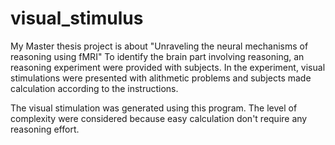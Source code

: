 # visual_stimulus

My Master thesis project is about "Unraveling the neural mechanisms of reasoning using fMRI"
To identify the brain part involving reasoning, an reasoning experiment were provided with subjects.
In the experiment, visual stimulations were presented with alithmetic problems and subjects made calculation according to the instructions.

The visual stimulation was generated using this program.
The level of complexity were considered because easy calculation don't require any reasoning effort. 
